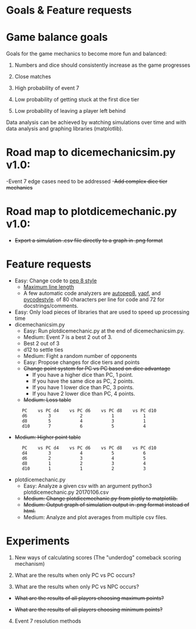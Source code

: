 # Goals & Feature requests

# Game balance goals
Goals for the game mechanics to become more fun and balanced:

1) Numbers and dice should consistently increase as the game progresses

2) Close matches

3) High probability of event 7

4) Low probability of getting stuck at the first dice tier

5) Low probability of leaving a player left behind

Data analysis can be achieved by watching simulations over time and with data
analysis and graphing libraries (matplotlib).

# Road map to dicemechanicsim.py v1.0:
-Event 7 edge cases need to be addressed
-~~Add complex dice tier mechanics~~

# Road map to plotdicemechanic.py v1.0:
- ~~Export a simulation .csv file directly to a graph in .png format~~

# Feature requests
- Easy: Change code to [pep 8 style](https://www.python.org/dev/peps/pep-0008)
  - [Maximum line length](https://www.python.org/dev/peps/pep-0008/#maximum-line-length)
  - A few automatic code analyzers are [autopep8](https://github.com/hhatto/autopep8),
  [yapf](https://github.com/google/yapf), and
  [pycodestyle](https://github.com/PyCQA/pycodestyle).
  of 80 characters per line for code and 72 for docstrings/comments.
- Easy: Only load pieces of libraries that are used to speed up processing time
- dicemechanicsim.py
  - Easy: Run plotdicemechanic.py at the end of dicemechanicsim.py.
  - Medium: Event 7 is a best 2 out of 3.
   - Best 2 out of 3
   - d12 to settle ties
  - Medium: Fight a random number of opponents
  - Easy: Propose changes for dice tiers and points
  - ~~Change point system for PC vs PC based on dice advantage~~
    - If you have a higher dice than PC, 1 point.
    - If you have the same dice as PC, 2 points.
    - If you have 1 lower dice than PC, 3 points.
    - If you have 2 lower dice than PC, 4 points.
  - ~~Medium: Loss table~~
```
      PC    vs PC d4    vs PC d6    vs PC d8    vs PC d10
      d6        3           2           1           1
      d8        5           4           3           1
      d10       7           6           5           4
```
   - ~~Medium: Higher point table~~
```
      PC    vs PC d4    vs PC d6    vs PC d8    vs PC d10
      d4        3           4           5           6
      d6        2           3           4           5
      d8        1           2           3           4
      d10       1           1           2           3
```
- plotdicemechanic.py
  - Easy: Analyze a given csv with an argument
    python3 plotdicemechanic.py 20170106.csv
  - ~~Medium: Change plotdicemechanic.py from plotly to matplotlib.~~
  - ~~Medium: Output graph of simulation output in .png format instead of html.~~
  - Medium: Analyze and plot averages from multiple csv files.

# Experiments

1) New ways of calculating scores (The "underdog" comeback scoring mechanism)

2) What are the results when only PC vs PC occurs?

3) What are the results when only PC vs NPC occurs?

  * ~~What are the results of all players choosing maximum points?~~

  * ~~What are the results of all players choosing minimum points?~~

4) Event 7 resolution methods
